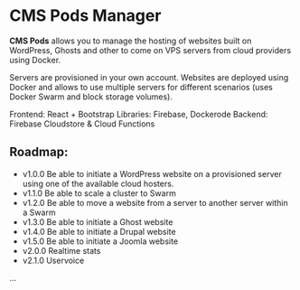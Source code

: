 # CMS Pods Manager

**CMS Pods** allows you to manage the hosting of websites built on WordPress,
Ghosts and other to come on VPS servers from cloud providers using Docker.

Servers are provisioned in your own account. Websites are deployed using
Docker and allows to use multiple servers for different scenarios (uses Docker
Swarm and block storage volumes).

Frontend: React + Bootstrap
Libraries: Firebase, Dockerode
Backend: Firebase Cloudstore & Cloud Functions

## Roadmap:

* v1.0.0 Be able to initiate a WordPress website on a provisioned server using one of the available
cloud hosters.
* v1.1.0 Be able to scale a cluster to Swarm
* v1.2.0 Be able to move a website from a server to another server within a Swarm
* v1.3.0 Be able to initiate a Ghost website
* v1.4.0 Be able to initiate a Drupal website
* v1.5.0 Be able to initiate a Joomla website
* v2.0.0 Realtime stats
* v2.1.0 Uservoice

...